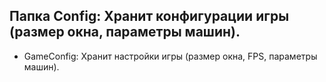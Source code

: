 ## Папка Config: Хранит конфигурации игры (размер окна, параметры машин).

- GameConfig: Хранит настройки игры (размер окна, FPS, параметры машин).